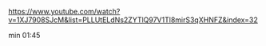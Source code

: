 https://www.youtube.com/watch?v=1XJ7908SJcM&list=PLLUtELdNs2ZYTlQ97V1Tl8mirS3qXHNFZ&index=32

min 01:45

